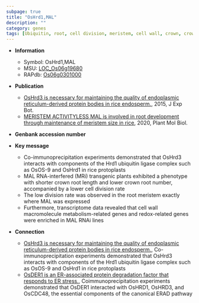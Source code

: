 ```yaml
---
subpage: true
title: "OsHrd1,MAL"
description: ""
category: genes
tags: [Ubiquitin, root, cell division, meristem, cell wall, crown, crown root, root length, root meristem, root number]
---
```


* **Information**  
    + Symbol: OsHrd1,MAL  
    + MSU: [LOC_Os06g19680](http://rice.plantbiology.msu.edu/cgi-bin/ORF_infopage.cgi?orf=LOC_Os06g19680)  
    + RAPdb: [Os06g0301000](http://rapdb.dna.affrc.go.jp/viewer/gbrowse_details/irgsp1?name=Os06g0301000)  

* **Publication**  
    + [OsHrd3 is necessary for maintaining the quality of endoplasmic reticulum-derived protein bodies in rice endosperm.](http://www.ncbi.nlm.nih.gov/pubmed?term=OsHrd3+is+necessary+for+maintaining+the+quality+of+endoplasmic+reticulum-derived+protein+bodies+in+rice+endosperm.%5BTitle%5D), 2015, J Exp Bot.
    + [MERISTEM ACTIVITYLESS MAL is involved in root development through maintenance of meristem size in rice](http://www.ncbi.nlm.nih.gov/pubmed?term=MERISTEM+ACTIVITYLESS+MAL+is+involved+in+root+development+through+maintenance+of+meristem+size+in+rice%5BTitle%5D), 2020, Plant Mol Biol.

* **Genbank accession number**  

* **Key message**  
    + Co-immunoprecipitation experiments demonstrated that OsHrd3 interacts with components of the Hrd1 ubiquitin ligase complex such as OsOS-9 and OsHrd1 in rice protoplasts
    + MAL RNA-interfered (MRi) transgenic plants exhibited a phenotype with shorter crown root length and lower crown root number, accompanied by a lower cell division rate
    + The low division rate was observed in the root meristem exactly where MAL was expressed
    + Furthermore, transcriptome data revealed that cell wall macromolecule metabolism-related genes and redox-related genes were enriched in MAL RNAi lines

* **Connection**  
    + [OsHrd3 is necessary for maintaining the quality of endoplasmic reticulum-derived protein bodies in rice endosperm.](http://www.ncbi.nlm.nih.gov/pubmed?term=OsHrd3+is+necessary+for+maintaining+the+quality+of+endoplasmic+reticulum-derived+protein+bodies+in+rice+endosperm.%5BTitle%5D), Co-immunoprecipitation experiments demonstrated that OsHrd3 interacts with components of the Hrd1 ubiquitin ligase complex such as OsOS-9 and OsHrd1 in rice protoplasts
    + [OsDER1 is an ER-associated protein degradation factor that responds to ER stress.](http://www.ncbi.nlm.nih.gov/pubmed?term=OsDER1+is+an+ER-associated+protein+degradation+factor+that+responds+to+ER+stress.%5BTitle%5D),  Coimmunoprecipitation experiments demonstrated that OsDER1 interacted with OsHRD1, OsHRD3, and OsCDC48, the essential components of the canonical ERAD pathway



